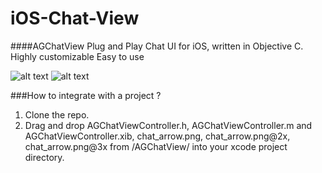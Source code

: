 # iOS-Chat-View
####AGChatView
Plug and Play Chat UI for iOS, written in Objective C. 
Highly customizable
Easy to use

![alt text](https://i.imgur.com/6NgStg2.jpg "Screenshot 0")
![alt text](https://i.imgur.com/XmgLqIR.jpg "Screenshot 1")

###How to integrate with a project ?
1. Clone the repo.
2. Drag and drop AGChatViewController.h, AGChatViewController.m and AGChatViewController.xib, chat_arrow.png, chat_arrow.png@2x, chat_arrow.png@3x from /AGChatView/ into your xcode project directory.